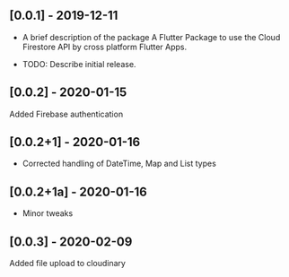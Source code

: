## [0.0.1] - 2019-12-11

* A brief description of the package
A Flutter Package to use the Cloud Firestore API by cross platform Flutter Apps.


* TODO: Describe initial release.

## [0.0.2] - 2020-01-15

Added Firebase authentication 

## [0.0.2+1] - 2020-01-16

* Corrected handling of DateTime, Map and List types

## [0.0.2+1a] - 2020-01-16

* Minor tweaks

## [0.0.3] - 2020-02-09

Added file upload to cloudinary
